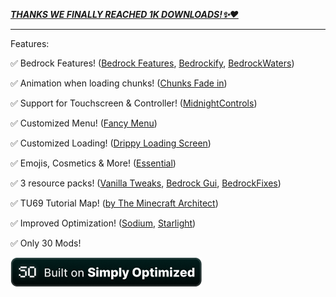 ***[THANKS WE FINALLY REACHED 1K DOWNLOADS!✨❤️](https://www.curseforge.com/minecraft/modpacks/bedrock-fabric)***

---

Features:

✅ Bedrock Features! ([Bedrock Features](https://www.curseforge.com/minecraft/mc-mods/bedrock-features "Bedrock Features"), [Bedrockify](https://modrinth.com/mod/bedrockify "Bedrockify"), [BedrockWaters](https://modrinth.com/mod/bedrockwaters "BedrockWaters"))

✅ Animation when loading chunks! ([Chunks Fade in](https://modrinth.com/mod/chunks-fade-in "Chunks Fade in"))

✅ Support for Touchscreen & Controller! ([MidnightControls](https://modrinth.com/mod/midnightcontrols "MidnightControls"))

✅ Customized Menu! ([Fancy Menu](https://modrinth.com/mod/fancymenu "Fancy Menu"))

✅ Customized Loading! ([Drippy Loading Screen](https://modrinth.com/mod/drippy-loading-screen "Drippy Loading Screen"))

✅ Emojis, Cosmetics & More!  ([Essential](https://modrinth.com/mod/essential "Essential"))

✅ 3 resource packs! ([Vanilla Tweaks](https://vanillatweaks.net/ "Vanilla Tweaks"), [Bedrock Gui](https://gist.github.com/Xetheon/c3d677e0762658f8d79cf05e2c6e65ff "Bedrock Gui"), [BedrockFixes](https://modrinth.com/user/seriousfreezing "BedrockFixes"))

✅ TU69 Tutorial Map! ([by The Minecraft Architect](https://www.theminecraftarchitect.com/ "by The Minecraft Architect"))

✅ Improved Optimization! ([Sodium](https://modrinth.com/mod/sodium "Sodium"), [Starlight](https://modrinth.com/mod/starlight "Starlight"))

✅ Only 30 Mods!

[![Simply Optimized](https://raw.githubusercontent.com/intergrav/devins-badges/v3/assets/compact/built-with/simply-optimized_46h.png)](https://modrinth.com/modpack/sop)
